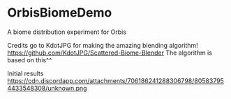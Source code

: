 # OrbisBiomeDemo
A biome distribution experiment for Orbis

Credits go to KdotJPG for making the amazing blending algorithm!
https://github.com/KdotJPG/Scattered-Biome-Blender
The algorithm is based on this^^

Initial results
https://cdn.discordapp.com/attachments/706186241288306798/805837954433548308/unknown.png
